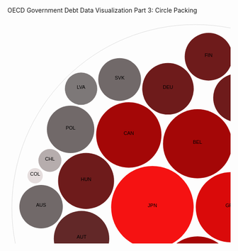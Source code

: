 OECD Government Debt Data Visualization Part 3: Circle Packing

<svg width="848" height="848" xmlns="http://www.w3.org/2000/svg"><g transform="translate(10,10)"><g><circle class="node node--root" transform="translate(414,414)" r="414" style="fill-opacity: 0; stroke: rgb(221, 221, 221); stroke-opacity: 1;"></circle><circle class="node node--leaf" transform="translate(317.452648779731,412.3182914199569)" r="93.17260512691664" style="fill: rgb(245, 18, 18); fill-opacity: 1; stroke: rgb(221, 221, 221); stroke-opacity: 0;"></circle><circle class="node node--leaf" transform="translate(494.6278343669401,412.3182914199569)" r="79.24988106527398" style="fill: rgb(218, 10, 10); fill-opacity: 1; stroke: rgb(221, 221, 221); stroke-opacity: 0;"></circle><circle class="node node--leaf" transform="translate(419.38352842044145,556.7315957603048)" r="78.83754987577748" style="fill: rgb(166, 5, 5); fill-opacity: 1; stroke: rgb(221, 221, 221); stroke-opacity: 0;"></circle><circle class="node node--leaf" transform="translate(419.31031996893404,268.994751896722)" r="77.90592752048703" style="fill: rgb(164, 7, 7); fill-opacity: 1; stroke: rgb(221, 221, 221); stroke-opacity: 0;"></circle><circle class="node node--leaf" transform="translate(264.15193985042004,249.10668054856097)" r="73.76917848670183" style="fill: rgb(164, 7, 7); fill-opacity: 1; stroke: rgb(221, 221, 221); stroke-opacity: 0;"></circle><circle class="node node--leaf" transform="translate(263.85628968123524,574.5785958689803)" r="72.95762648202653" style="fill: rgb(164, 7, 7); fill-opacity: 1; stroke: rgb(221, 221, 221); stroke-opacity: 0;"></circle><circle class="node node--leaf" transform="translate(571.4981783455795,279.03420667883177)" r="69.86001092784774" style="fill: rgb(164, 7, 7); fill-opacity: 1; stroke: rgb(221, 221, 221); stroke-opacity: 0;"></circle><circle class="node node--leaf" transform="translate(568.720257716451,543.1608201388483)" r="66.36182529903977" style="fill: rgb(164, 7, 7); fill-opacity: 1; stroke: rgb(221, 221, 221); stroke-opacity: 0;"></circle><circle class="node node--leaf" transform="translate(167.62830950473972,352.9312109659593)" r="63.23969777086202" style="fill: rgb(110, 27, 27); fill-opacity: 1; stroke: rgb(221, 221, 221); stroke-opacity: 0;"></circle><circle class="node node--leaf" transform="translate(157.37941239455415,483.15294354173636)" r="62.63202446733623" style="fill: rgb(98, 40, 40); fill-opacity: 1; stroke: rgb(221, 221, 221); stroke-opacity: 0;"></circle><circle class="node node--leaf" transform="translate(639.4777414743942,430.43761675430824)" r="61.976204092841144" style="fill: rgb(110, 27, 27); fill-opacity: 1; stroke: rgb(221, 221, 221); stroke-opacity: 0;"></circle><circle class="node node--leaf" transform="translate(700.0728211115578,319.0746173281899)" r="60.05233060226842" style="fill: rgb(110, 27, 27); fill-opacity: 1; stroke: rgb(221, 221, 221); stroke-opacity: 0;"></circle><circle class="node node--leaf" transform="translate(352.65541383646894,144.96678595964062)" r="58.14553795903779" style="fill: rgb(110, 27, 27); fill-opacity: 1; stroke: rgb(221, 221, 221); stroke-opacity: 0;"></circle><circle class="node node--leaf" transform="translate(349.455719862935,679.5283586153873)" r="57.721262565086356" style="fill: rgb(110, 27, 27); fill-opacity: 1; stroke: rgb(221, 221, 221); stroke-opacity: 0;"></circle><circle class="node node--leaf" transform="translate(515.1555673058107,659.0636718219035)" r="56.56729502610421" style="fill: rgb(110, 27, 27); fill-opacity: 1; stroke: rgb(221, 221, 221); stroke-opacity: 0;"></circle><circle class="node node--leaf" transform="translate(509.6321726928697,165.3118230594444)" r="54.84841585598428" style="fill: rgb(110, 27, 27); fill-opacity: 1; stroke: rgb(221, 221, 221); stroke-opacity: 0;"></circle><circle class="node node--leaf" transform="translate(444.2544259001487,72.62941017764155)" r="53.81969162889093" style="fill: rgb(110, 27, 27); fill-opacity: 1; stroke: rgb(221, 221, 221); stroke-opacity: 0;"></circle><circle class="node node--leaf" transform="translate(132.6558600816353,236.50071366087022)" r="53.57706002367006" style="fill: rgb(113, 105, 105); fill-opacity: 1; stroke: rgb(221, 221, 221); stroke-opacity: 0;"></circle><circle class="node node--leaf" transform="translate(442.7246155097468,747.192083262895)" r="52.753927582095955" style="fill: rgb(110, 27, 27); fill-opacity: 1; stroke: rgb(221, 221, 221); stroke-opacity: 0;"></circle><circle class="node node--leaf" transform="translate(692.4029660338258,537.4967602215195)" r="52.69780874436757" style="fill: rgb(110, 27, 27); fill-opacity: 1; stroke: rgb(221, 221, 221); stroke-opacity: 0;"></circle><circle class="node node--leaf" transform="translate(138.74606825633106,598.7612786811145)" r="49.71561203584951" style="fill: rgb(113, 105, 105); fill-opacity: 1; stroke: rgb(221, 221, 221); stroke-opacity: 0;"></circle><circle class="node node--leaf" transform="translate(66.02599693687108,410.99360037089184)" r="49.03012623260424" style="fill: rgb(113, 105, 105); fill-opacity: 1; stroke: rgb(221, 221, 221); stroke-opacity: 0;"></circle><circle class="node node--leaf" transform="translate(243.45911359500272,123.98973229992862)" r="48.29469752342094" style="fill: rgb(113, 105, 105); fill-opacity: 1; stroke: rgb(221, 221, 221); stroke-opacity: 0;"></circle><circle class="node node--leaf" transform="translate(242.8675860589939,695.8411573821807)" r="45.355244062256055" style="fill: rgb(113, 105, 105); fill-opacity: 1; stroke: rgb(221, 221, 221); stroke-opacity: 0;"></circle><circle class="node node--leaf" transform="translate(620.0997571373623,646.5797010433322)" r="44.36412219911964" style="fill: rgb(113, 105, 105); fill-opacity: 1; stroke: rgb(221, 221, 221); stroke-opacity: 0;"></circle><circle class="node node--leaf" transform="translate(613.520197328565,167.77674337655048)" r="44.31614748660269" style="fill: rgb(113, 105, 105); fill-opacity: 1; stroke: rgb(221, 221, 221); stroke-opacity: 0;"></circle><circle class="node node--leaf" transform="translate(692.3069006010501,212.8522152345384)" r="41.70087701223504" style="fill: rgb(113, 105, 105); fill-opacity: 1; stroke: rgb(221, 221, 221); stroke-opacity: 0;"></circle><circle class="node node--leaf" transform="translate(709.2327485837552,634.3474869021413)" r="40.851601905324884" style="fill: rgb(113, 105, 105); fill-opacity: 1; stroke: rgb(221, 221, 221); stroke-opacity: 0;"></circle><circle class="node node--leaf" transform="translate(156.325864724562,144.66673933411113)" r="36.50561352012599" style="fill: rgb(125, 120, 120); fill-opacity: 1; stroke: rgb(221, 221, 221); stroke-opacity: 0;"></circle><circle class="node node--leaf" transform="translate(157.9424962370348,686.4847820658947)" r="35.33099754931235" style="fill: rgb(182, 173, 173); fill-opacity: 1; stroke: rgb(221, 221, 221); stroke-opacity: 0;"></circle><circle class="node node--leaf" transform="translate(734.2380437774148,408.1667001382385)" r="30.61332074951735" style="fill: rgb(182, 173, 173); fill-opacity: 1; stroke: rgb(221, 221, 221); stroke-opacity: 0;"></circle><circle class="node node--leaf" transform="translate(85.8956616829143,306.6184328469644)" r="25.94960162627744" style="fill: rgb(182, 173, 173); fill-opacity: 1; stroke: rgb(221, 221, 221); stroke-opacity: 0;"></circle><circle class="node node--leaf" transform="translate(738.653870230387,468.76553205587504)" r="25.393489012835925" style="fill: rgb(182, 173, 173); fill-opacity: 1; stroke: rgb(221, 221, 221); stroke-opacity: 0;"></circle><circle class="node node--leaf" transform="translate(88.2187625316173,540.6377925714687)" r="22.54693550983128" style="fill: rgb(182, 173, 173); fill-opacity: 1; stroke: rgb(221, 221, 221); stroke-opacity: 0;"></circle><circle class="node node--leaf" transform="translate(52.578742867408835,341.1864380342988)" r="17.30774024082516" style="fill: rgb(229, 221, 221); fill-opacity: 1; stroke: rgb(221, 221, 221); stroke-opacity: 0;"></circle></g><g><text text-anchor="middle" style="font-size: 11px; font-family: Arial, Helvetica;" transform="translate(414,414)"></text><text text-anchor="middle" style="font-size: 11px; font-family: Arial, Helvetica;" transform="translate(317.452648779731,412.3182914199569)">JPN</text><text text-anchor="middle" style="font-size: 11px; font-family: Arial, Helvetica;" transform="translate(494.6278343669401,412.3182914199569)">GRC</text><text text-anchor="middle" style="font-size: 11px; font-family: Arial, Helvetica;" transform="translate(419.38352842044145,556.7315957603048)">ITA</text><text text-anchor="middle" style="font-size: 11px; font-family: Arial, Helvetica;" transform="translate(419.31031996893404,268.994751896722)">BEL</text><text text-anchor="middle" style="font-size: 11px; font-family: Arial, Helvetica;" transform="translate(264.15193985042004,249.10668054856097)">CAN</text><text text-anchor="middle" style="font-size: 11px; font-family: Arial, Helvetica;" transform="translate(263.85628968123524,574.5785958689803)">USA</text><text text-anchor="middle" style="font-size: 11px; font-family: Arial, Helvetica;" transform="translate(571.4981783455795,279.03420667883177)">PRT</text><text text-anchor="middle" style="font-size: 11px; font-family: Arial, Helvetica;" transform="translate(568.720257716451,543.1608201388483)">FRA</text><text text-anchor="middle" style="font-size: 11px; font-family: Arial, Helvetica;" transform="translate(167.62830950473972,352.9312109659593)">HUN</text><text text-anchor="middle" style="font-size: 11px; font-family: Arial, Helvetica;" transform="translate(157.37941239455415,483.15294354173636)">AUT</text><text text-anchor="middle" style="font-size: 11px; font-family: Arial, Helvetica;" transform="translate(639.4777414743942,430.43761675430824)">ESP</text><text text-anchor="middle" style="font-size: 11px; font-family: Arial, Helvetica;" transform="translate(700.0728211115578,319.0746173281899)">GBR</text><text text-anchor="middle" style="font-size: 11px; font-family: Arial, Helvetica;" transform="translate(352.65541383646894,144.96678595964062)">DEU</text><text text-anchor="middle" style="font-size: 11px; font-family: Arial, Helvetica;" transform="translate(349.455719862935,679.5283586153873)">NLD</text><text text-anchor="middle" style="font-size: 11px; font-family: Arial, Helvetica;" transform="translate(515.1555673058107,659.0636718219035)">SWE</text><text text-anchor="middle" style="font-size: 11px; font-family: Arial, Helvetica;" transform="translate(509.6321726928697,165.3118230594444)">ISR</text><text text-anchor="middle" style="font-size: 11px; font-family: Arial, Helvetica;" transform="translate(444.2544259001487,72.62941017764155)">FIN</text><text text-anchor="middle" style="font-size: 11px; font-family: Arial, Helvetica;" transform="translate(132.6558600816353,236.50071366087022)">POL</text><text text-anchor="middle" style="font-size: 11px; font-family: Arial, Helvetica;" transform="translate(442.7246155097468,747.192083262895)">DNK</text><text text-anchor="middle" style="font-size: 11px; font-family: Arial, Helvetica;" transform="translate(692.4029660338258,537.4967602215195)">IRL</text><text text-anchor="middle" style="font-size: 11px; font-family: Arial, Helvetica;" transform="translate(138.74606825633106,598.7612786811145)">SVN</text><text text-anchor="middle" style="font-size: 11px; font-family: Arial, Helvetica;" transform="translate(66.02599693687108,410.99360037089184)">AUS</text><text text-anchor="middle" style="font-size: 11px; font-family: Arial, Helvetica;" transform="translate(243.45911359500272,123.98973229992862)">SVK</text><text text-anchor="middle" style="font-size: 11px; font-family: Arial, Helvetica;" transform="translate(242.8675860589939,695.8411573821807)">NOR</text><text text-anchor="middle" style="font-size: 11px; font-family: Arial, Helvetica;" transform="translate(620.0997571373623,646.5797010433322)">ISL</text><text text-anchor="middle" style="font-size: 11px; font-family: Arial, Helvetica;" transform="translate(613.520197328565,167.77674337655048)">CHE</text><text text-anchor="middle" style="font-size: 11px; font-family: Arial, Helvetica;" transform="translate(692.3069006010501,212.8522152345384)">CZE</text><text text-anchor="middle" style="font-size: 11px; font-family: Arial, Helvetica;" transform="translate(709.2327485837552,634.3474869021413)">LTU</text><text text-anchor="middle" style="font-size: 11px; font-family: Arial, Helvetica;" transform="translate(156.325864724562,144.66673933411113)">LVA</text><text text-anchor="middle" style="font-size: 11px; font-family: Arial, Helvetica;" transform="translate(157.9424962370348,686.4847820658947)">MEX</text><text text-anchor="middle" style="font-size: 11px; font-family: Arial, Helvetica;" transform="translate(734.2380437774148,408.1667001382385)">LUX</text><text text-anchor="middle" style="font-size: 11px; font-family: Arial, Helvetica;" transform="translate(85.8956616829143,306.6184328469644)">CHL</text><text text-anchor="middle" style="font-size: 11px; font-family: Arial, Helvetica;" transform="translate(738.653870230387,468.76553205587504)">TUR</text><text text-anchor="middle" style="font-size: 11px; font-family: Arial, Helvetica;" transform="translate(88.2187625316173,540.6377925714687)">EST</text><text text-anchor="middle" style="font-size: 11px; font-family: Arial, Helvetica;" transform="translate(52.578742867408835,341.1864380342988)">COL</text></g></g></svg>
